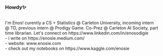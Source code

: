 ### Howdy✨

<br>
I'm Enos! curently a CS + Statistics @ Carleton University, incoming intern @ TD, previous intern @ Prodigy Game. Co-Prez @ Carleton AI Society, part time librarian. Let's connect on https://www.linkedin.com/in/enosodigie

<br>
- i write on https://enosie.medium.com/
<br>
- website: www.enosie.com
<br>
- check out my notebooks on https://www.kaggle.com/enosie
  
  <!-- Links to social media accounts -->
  [1]: https://www.kaggle.com/enosie 
  [2]: https://www.linkedin.com/in/enosodigie
  [3]: https://enosie.medium.com/
